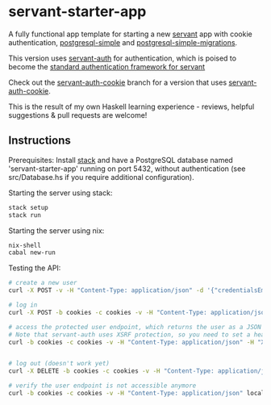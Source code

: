 # servant-starter-app

A fully functional app template for starting a new
[servant](https://hackage.haskell.org/package/servant) app with cookie authentication, [postgresql-simple](https://hackage.haskell.org/package/postgresql-simple) and [postgresql-simple-migrations](https://github.com/ameingast/postgresql-simple-migration).

This version uses [servant-auth](https://hackage.haskell.org/package/servant-auth) for authentication, which is poised to become the [standard authentication framework for servant](https://github.com/haskell-servant/servant/issues/805)

Check out the [servant-auth-cookie](https://github.com/sboehler/servant-starter-app/tree/servant-auth-cookie) branch for a version that uses [servant-auth-cookie](https://github.com/zohl/servant-auth-cookie).

This is the result of my own Haskell learning experience - reviews, helpful
suggestions & pull requests are welcome!

## Instructions

Prerequisites: Install [stack](https://docs.haskellstack.org/en/stable/README/)
and have a PostgreSQL database named 'servant-starter-app' running on port
5432, without authentication (see src/Database.hs if you require  additional
configuration).

Starting the server using stack:

```bash
stack setup
stack run
```

Starting the server using nix:

``` bash
nix-shell
cabal new-run
```

Testing the API:

```bash
# create a new user
curl -X POST -v -H "Content-Type: application/json" -d '{"credentialsEmail":"user@example.com", "credentialsPassword":"a password"}' localhost:4000/user

# log in
curl -X POST -b cookies -c cookies -v -H "Content-Type: application/json" -d '{"credentialsEmail":"user@example.com", "credentialsPassword":"a password"}' localhost:4000/session

# access the protected user endpoint, which returns the user as a JSON object
# Note that servant-auth uses XSRF protection, so you need to set a header field (it only works once, as the xsrf cookie is renewed after each request
curl -b cookies -c cookies -v -H "Content-Type: application/json" -H "X-XSRF-TOKEN: <enter xsrf token from cookies file here>" localhost:4000/user


# log out (doesn't work yet)
curl -X DELETE -b cookies -c cookies -v -H "Content-Type: application/json" localhost:4000/session

# verify the user endpoint is not accessible anymore
curl -b cookies -c cookies -v -H "Content-Type: application/json" localhost:4000/user
```
